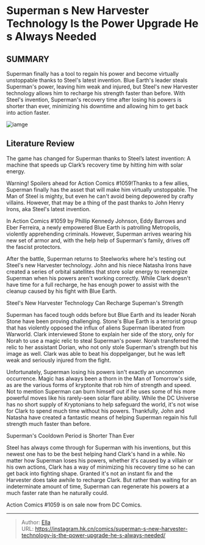 # Superman s New Harvester Technology Is the Power Upgrade He s Always Needed


## SUMMARY 



  Superman finally has a tool to regain his power and become virtually unstoppable thanks to Steel&#39;s latest invention.   Blue Earth&#39;s leader steals Superman&#39;s power, leaving him weak and injured, but Steel&#39;s new Harvester technology allows him to recharge his strength faster than before.   With Steel&#39;s invention, Superman&#39;s recovery time after losing his powers is shorter than ever, minimizing his downtime and allowing him to get back into action faster.  

![iamge](https://static1.srcdn.com/wordpress/wp-content/uploads/2023/11/superman-gathering-energy.jpg)

## Literature Review

The game has changed for Superman thanks to Steel’s latest invention: A machine that speeds up Clark’s recovery time by hitting him with solar energy.




Warning! Spoilers ahead for Action Comics #1059!Thanks to a few allies, Superman finally has the asset that will make him virtually unstoppable. The Man of Steel is mighty, but even he can&#39;t avoid being depowered by crafty villains. However, that may be a thing of the past thanks to John Henry Irons, aka Steel&#39;s latest invention.




In Action Comics #1059 by Phillip Kennedy Johnson, Eddy Barrows and Eber Ferreira, a newly empowered Blue Earth is patrolling Metropolis, violently apprehending criminals. However, Superman arrives wearing his new set of armor and, with the help help of Superman&#39;s family, drives off the fascist protectors.

          

After the battle, Superman returns to Steelworks where he&#39;s testing out Steel&#39;s new Harvester technology. John and his niece Natasha Irons have created a series of orbital satellites that store solar energy to reenergize Superman when his powers aren&#39;t working correctly. While Clark doesn&#39;t have time for a full recharge, he has enough power to assist with the cleanup caused by his fight with Blue Earth.


 Steel&#39;s New Harvester Technology Can Recharge Supeman&#39;s Strength 


          




Superman has faced tough odds before but Blue Earth and its leader Norah Stone have been proving challenging. Stone&#39;s Blue Earth is a terrorist group that has violently opposed the influx of aliens Superman liberated from Warworld. Clark interviewed Stone to explain her side of the story, only for Norah to use a magic relic to steal Superman&#39;s power. Norah transferred the relic to her assistant Dorian, who not only stole Superman&#39;s strength but his image as well. Clark was able to beat his doppelganger, but he was left weak and seriously injured from the fight.

Unfortunately, Superman losing his powers isn&#39;t exactly an uncommon occurrence. Magic has always been a thorn in the Man of Tomorrow&#39;s side, as are the various forms of kryptonite that rob him of strength and speed. Not to mention Superman can burn himself out if he uses some of his more powerful moves like his rarely-seen solar flare ability. While the DC Universe has no short supply of Kryptonians to help safeguard the world, it&#39;s not wise for Clark to spend much time without his powers. Thankfully, John and Natasha have created a fantastic means of helping Superman regain his full strength much faster than before.






 Superman&#39;s Cooldown Period is Shorter Than Ever 


          

Steel has always come through for Superman with his inventions, but this newest one has to be the best helping hand Clark&#39;s hand in a while. No matter how Superman loses his powers, whether it&#39;s caused by a villain or his own actions, Clark has a way of minimizing his recovery time so he can get back into fighting shape. Granted it&#39;s not an instant fix and the Harvester does take awhile to recharge Clark. But rather than waiting for an indeterminate amount of time, Superman can regenerate his powers at a much faster rate than he naturally could.

Action Comics #1059 is on sale now from DC Comics.



---

> Author: [Ella](https://instagram.hk.cn/)  
> URL: https://instagram.hk.cn/comics/superman-s-new-harvester-technology-is-the-power-upgrade-he-s-always-needed/  

